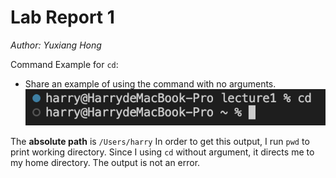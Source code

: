 # Lab Report 1

*Author: Yuxiang Hong*

Command Example for `cd`:

* Share an example of using the command with no arguments.
![Image](cdNoPara.jpg)

The **absolute path** is `/Users/harry`
In order to get this output, I run `pwd` to print working directory. Since I using `cd` without argument, it directs me to my home directory.
The output is not an error.
